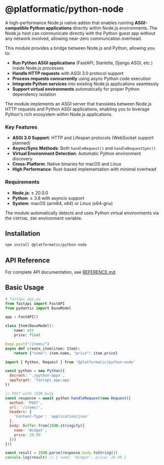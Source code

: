 # @platformatic/python-node

A high-performance Node.js native addon that enables running **ASGI-compatible Python applications** directly within Node.js environments. The Node.js host can communicate directly with the Python guest app without any network involved, allowing near-zero communcation overhead.

This module provides a bridge between Node.js and Python, allowing you to:

- **Run Python ASGI applications** (FastAPI, Starlette, Django ASGI, etc.) inside Node.js processes
- **Handle HTTP requests** with ASGI 3.0 protocol support
- **Process requests concurrently** using async Python code execution
- **Integrate Python services** into existing Node.js applications seamlessly
- **Support virtual environments** automatically for proper Python dependency isolation

The module implements an ASGI server that translates between Node.js HTTP requests and Python ASGI applications, enabling you to leverage Python's rich ecosystem within Node.js applications.

### Key Features

- **ASGI 3.0 Support**: HTTP and Lifespan protocols (WebSocket support planned)
- **Async/Sync Methods**: Both `handleRequest()` and `handleRequestSync()`
- **Virtual Environment Detection**: Automatic Python environment discovery
- **Cross-Platform**: Native binaries for macOS and Linux
- **High Performance**: Rust-based implementation with minimal overhead

### Requirements

- **Node.js**: ≥ 20.0.0
- **Python**: ≥ 3.8 with asyncio support
- **System**: macOS (arm64, x64) or Linux (x64-gnu)

The module automatically detects and uses Python virtual environments via the `VIRTUAL_ENV` environment variable.

## Installation

```bash
npm install @platformatic/python-node
```

## API Reference

For complete API documentation, see [REFERENCE.md](./REFERENCE.md).

## Basic Usage

```python
# fastapi_app.py
from fastapi import FastAPI
from pydantic import BaseModel

app = FastAPI()

class Item(BaseModel):
    name: str
    price: float

@app.post("/items/")
async def create_item(item: Item):
    return {"name": item.name, "price": item.price}
```

```javascript
import { Python, Request } from '@platformatic/python-node'

const python = new Python({
  docroot: './python-apps',
  appTarget: 'fastapi_app:app'
})

// POST with JSON body
const response = await python.handleRequest(new Request({
  method: 'POST',
  url: '/items/',
  headers: {
    'Content-Type': 'application/json'
  },
  body: Buffer.from(JSON.stringify({
    name: 'Widget',
    price: 29.99
  }))
}))

const result = JSON.parse(response.body.toString())
console.log(result) // { name: 'Widget', price: 29.99 }
```
